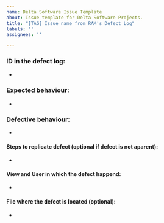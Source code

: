```yaml
---
name: Delta Software Issue Template
about: Issue template for Delta Software Projects.
title: "[TAG] Issue name from RAM's Defect Log"
labels: ''
assignees: ''

---
```


### ID in the defect log: 
*
### Expected behaviour: 
* 
### Defective behaviour: 
* 
#### Steps to replicate defect (optional if defect is not aparent): 
* 
#### View and User in which the defect happend:
* 
#### File where the defect is located (optional): 
*

